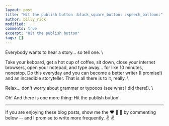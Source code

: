 ```yaml
---
layout: post
title: "Hit the publish button :black_square_button: :speech_balloon:"
author: billy_rick
modified: 
comments: true
excerpt: "Hit the publish button"
tags: []
---
```

Everybody wants to hear a story... so tell one. 
\\

Take your keboard, get a hot cup of coffee, sit down, close your internet browsers, open your notepad, and type away... for like 10 minutes, nonestop. Do this everyday and you can become a better writer (I promise!) and an incredible storyteller. That is all there is to it, really. 
\\

Relax... don't worry about grammar or typooos (see what I did there!).
\\

Oh! And there is one more thing: Hit the publish button!

---
If you are enjoying these blog posts, show me the :heart: :blue_heart: :green_heart: by commenting below -- and I promise to write more frequently. :v: :v:
